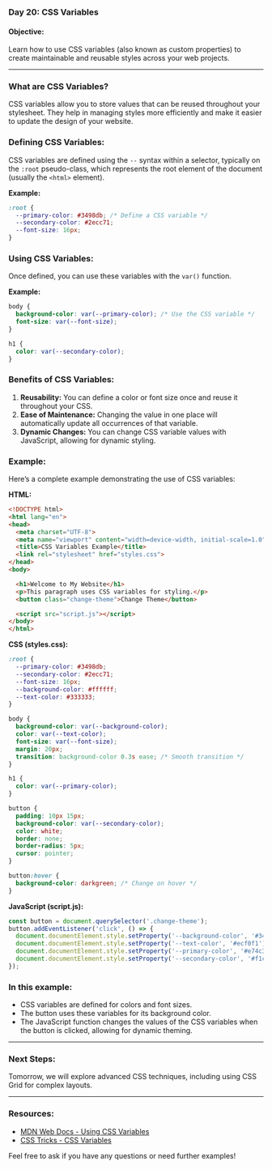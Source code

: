 ### Day 20: CSS Variables

#### **Objective:**
Learn how to use CSS variables (also known as custom properties) to create maintainable and reusable styles across your web projects.

---

### **What are CSS Variables?**
CSS variables allow you to store values that can be reused throughout your stylesheet. They help in managing styles more efficiently and make it easier to update the design of your website.

### **Defining CSS Variables:**
CSS variables are defined using the `--` syntax within a selector, typically on the `:root` pseudo-class, which represents the root element of the document (usually the `<html>` element). 

**Example:**
```css
:root {
  --primary-color: #3498db; /* Define a CSS variable */
  --secondary-color: #2ecc71;
  --font-size: 16px;
}
```

### **Using CSS Variables:**
Once defined, you can use these variables with the `var()` function.

**Example:**
```css
body {
  background-color: var(--primary-color); /* Use the CSS variable */
  font-size: var(--font-size);
}

h1 {
  color: var(--secondary-color);
}
```

### **Benefits of CSS Variables:**
1. **Reusability:** You can define a color or font size once and reuse it throughout your CSS.
2. **Ease of Maintenance:** Changing the value in one place will automatically update all occurrences of that variable.
3. **Dynamic Changes:** You can change CSS variable values with JavaScript, allowing for dynamic styling.

### **Example:**

Here’s a complete example demonstrating the use of CSS variables:

**HTML:**
```html
<!DOCTYPE html>
<html lang="en">
<head>
  <meta charset="UTF-8">
  <meta name="viewport" content="width=device-width, initial-scale=1.0">
  <title>CSS Variables Example</title>
  <link rel="stylesheet" href="styles.css">
</head>
<body>

  <h1>Welcome to My Website</h1>
  <p>This paragraph uses CSS variables for styling.</p>
  <button class="change-theme">Change Theme</button>

  <script src="script.js"></script>
</body>
</html>
```

**CSS (styles.css):**
```css
:root {
  --primary-color: #3498db;
  --secondary-color: #2ecc71;
  --font-size: 16px;
  --background-color: #ffffff;
  --text-color: #333333;
}

body {
  background-color: var(--background-color);
  color: var(--text-color);
  font-size: var(--font-size);
  margin: 20px;
  transition: background-color 0.3s ease; /* Smooth transition */
}

h1 {
  color: var(--primary-color);
}

button {
  padding: 10px 15px;
  background-color: var(--secondary-color);
  color: white;
  border: none;
  border-radius: 5px;
  cursor: pointer;
}

button:hover {
  background-color: darkgreen; /* Change on hover */
}
```

**JavaScript (script.js):**
```javascript
const button = document.querySelector('.change-theme');
button.addEventListener('click', () => {
  document.documentElement.style.setProperty('--background-color', '#34495e'); // Change background color
  document.documentElement.style.setProperty('--text-color', '#ecf0f1'); // Change text color
  document.documentElement.style.setProperty('--primary-color', '#e74c3c'); // Change primary color
  document.documentElement.style.setProperty('--secondary-color', '#f1c40f'); // Change secondary color
});
```

### **In this example:**
- CSS variables are defined for colors and font sizes.
- The button uses these variables for its background color.
- The JavaScript function changes the values of the CSS variables when the button is clicked, allowing for dynamic theming.

---

### **Next Steps:**
Tomorrow, we will explore advanced CSS techniques, including using CSS Grid for complex layouts.

---

### **Resources:**
- [MDN Web Docs - Using CSS Variables](https://developer.mozilla.org/en-US/docs/Web/CSS/var)
- [CSS Tricks - CSS Variables](https://css-tricks.com/css-variables/)

Feel free to ask if you have any questions or need further examples!